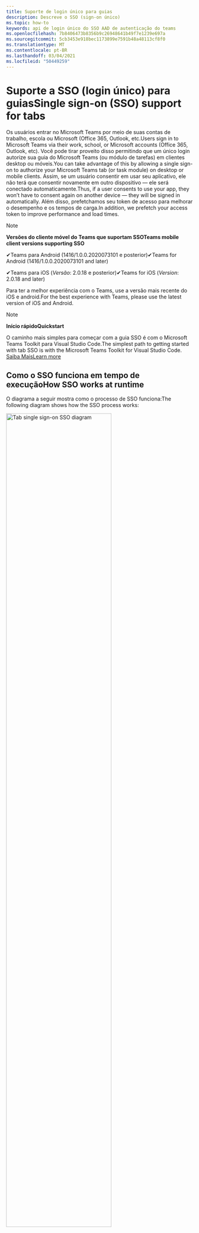 ```yaml
---
title: Suporte de login único para guias
description: Descreve o SSO (sign-on único)
ms.topic: how-to
keywords: api de login único do SSO AAD de autenticação do teams
ms.openlocfilehash: 7b8406473b8356b9c26948641b49f7e1239e697a
ms.sourcegitcommit: 5cb3453e918bec1173899e7591b48a48113cf8f0
ms.translationtype: MT
ms.contentlocale: pt-BR
ms.lasthandoff: 03/04/2021
ms.locfileid: "50449259"
---
```

# <a name="single-sign-on-sso-support-for-tabs"></a><span data-ttu-id="d8c4c-104">Suporte a SSO (login único) para guias</span><span class="sxs-lookup"><span data-stu-id="d8c4c-104">Single sign-on (SSO) support for tabs</span></span>

<span data-ttu-id="d8c4c-105">Os usuários entrar no Microsoft Teams por meio de suas contas de trabalho, escola ou Microsoft (Office 365, Outlook, etc.</span><span class="sxs-lookup"><span data-stu-id="d8c4c-105">Users sign in to Microsoft Teams via their work, school, or Microsoft accounts (Office 365, Outlook, etc).</span></span> <span data-ttu-id="d8c4c-106">Você pode tirar proveito disso permitindo que um único login autorize sua guia do Microsoft Teams (ou módulo de tarefas) em clientes desktop ou móveis.</span><span class="sxs-lookup"><span data-stu-id="d8c4c-106">You can take advantage of this by allowing a single sign-on to authorize your Microsoft Teams tab (or task module) on desktop or mobile clients.</span></span> <span data-ttu-id="d8c4c-107">Assim, se um usuário consentir em usar seu aplicativo, ele não terá que consentir novamente em outro dispositivo — ele será conectado automaticamente.</span><span class="sxs-lookup"><span data-stu-id="d8c4c-107">Thus, if a user consents to use your app, they won’t have to consent again on another device — they will be signed in automatically.</span></span> <span data-ttu-id="d8c4c-108">Além disso, prefetchamos seu token de acesso para melhorar o desempenho e os tempos de carga.</span><span class="sxs-lookup"><span data-stu-id="d8c4c-108">In addition, we prefetch your access token to improve performance and load times.</span></span>

> [!NOTE]
> <span data-ttu-id="d8c4c-109">**Versões do cliente móvel do Teams que suportam SSO**</span><span class="sxs-lookup"><span data-stu-id="d8c4c-109">**Teams mobile client versions supporting SSO**</span></span>  
>
> <span data-ttu-id="d8c4c-110">✔Teams para Android (1416/1.0.0.2020073101 e posterior)</span><span class="sxs-lookup"><span data-stu-id="d8c4c-110">✔Teams for Android (1416/1.0.0.2020073101 and later)</span></span>
>
> <span data-ttu-id="d8c4c-111">✔Teams para iOS (_Versão_: 2.0.18 e posterior)</span><span class="sxs-lookup"><span data-stu-id="d8c4c-111">✔Teams for iOS (_Version_: 2.0.18 and later)</span></span>  
>
> <span data-ttu-id="d8c4c-112">Para ter a melhor experiência com o Teams, use a versão mais recente do iOS e android.</span><span class="sxs-lookup"><span data-stu-id="d8c4c-112">For the best experience with Teams, please use the latest version of iOS and Android.</span></span>

> [!NOTE]
> <span data-ttu-id="d8c4c-113">**Início rápido**</span><span class="sxs-lookup"><span data-stu-id="d8c4c-113">**Quickstart**</span></span>  
>
> <span data-ttu-id="d8c4c-114">O caminho mais simples para começar com a guia SSO é com o Microsoft Teams Toolkit para Visual Studio Code.</span><span class="sxs-lookup"><span data-stu-id="d8c4c-114">The simplest path to getting started with tab SSO is with the Microsoft Teams Toolkit for Visual Studio Code.</span></span> [<span data-ttu-id="d8c4c-115">Saiba Mais</span><span class="sxs-lookup"><span data-stu-id="d8c4c-115">Learn more</span></span>](../../../toolkit/visual-studio-code-tab-sso.md)

## <a name="how-sso-works-at-runtime"></a><span data-ttu-id="d8c4c-116">Como o SSO funciona em tempo de execução</span><span class="sxs-lookup"><span data-stu-id="d8c4c-116">How SSO works at runtime</span></span>

<span data-ttu-id="d8c4c-117">O diagrama a seguir mostra como o processo de SSO funciona:</span><span class="sxs-lookup"><span data-stu-id="d8c4c-117">The following diagram shows how the SSO process works:</span></span>

<!-- markdownlint-disable MD033 -->
<img src="~/assets/images/tabs/tabs-sso-diagram.png" alt="Tab single sign-on SSO diagram" width="75%"/>

1. <span data-ttu-id="d8c4c-118">Na guia, uma chamada JavaScript é feita para `getAuthToken()` .</span><span class="sxs-lookup"><span data-stu-id="d8c4c-118">In the tab, a JavaScript call is made to `getAuthToken()`.</span></span> <span data-ttu-id="d8c4c-119">Isso diz ao Teams para obter um token de autenticação para o aplicativo de tabulação.</span><span class="sxs-lookup"><span data-stu-id="d8c4c-119">This tells Teams to obtain an authentication token for the tab application.</span></span>
2. <span data-ttu-id="d8c4c-120">Se essa for a primeira vez que o usuário atual usou seu aplicativo de tabulação, haverá um prompt de solicitação para consentimento (se o consentimento for necessário) ou para manipular a autenticação de etapa (como autenticação de dois fatores).</span><span class="sxs-lookup"><span data-stu-id="d8c4c-120">If this is the first time the current user has used your tab application, there will be a request prompt to consent (if consent is required) or to handle step-up authentication (such as two-factor authentication).</span></span>
3. <span data-ttu-id="d8c4c-121">O Teams solicita o token de aplicativo de tabulação do ponto de extremidade do Azure AD para o usuário atual.</span><span class="sxs-lookup"><span data-stu-id="d8c4c-121">Teams requests the tab application token from the Azure AD endpoint for the current user.</span></span>
4. <span data-ttu-id="d8c4c-122">O Azure AD envia o token de aplicativo de tabulação para o aplicativo teams.</span><span class="sxs-lookup"><span data-stu-id="d8c4c-122">Azure AD sends the tab application token to the Teams application.</span></span>
5. <span data-ttu-id="d8c4c-123">O Teams envia o token de aplicativo de tabulação para a guia como parte do objeto de resultado retornado pela `getAuthToken()` chamada.</span><span class="sxs-lookup"><span data-stu-id="d8c4c-123">Teams sends the tab application token to the tab as part of the result object returned by the `getAuthToken()` call.</span></span>
6. <span data-ttu-id="d8c4c-124">O token será analisado no aplicativo de tabulação, via JavaScript, para extrair as informações necessárias, como o endereço de email do usuário.</span><span class="sxs-lookup"><span data-stu-id="d8c4c-124">The token will be parsed in the tab application, via JavaScript, to extract the needed information, such as the user's email address.</span></span>

> [!NOTE]
> <span data-ttu-id="d8c4c-125">O é válido apenas para consentir um conjunto limitado de APIs no nível do usuário — email, perfil, offline_access e OpenId — e não para escopos do Microsoft Graph como `getAuthToken()` `User.Read` ou `Mail.Read` .</span><span class="sxs-lookup"><span data-stu-id="d8c4c-125">The `getAuthToken()` is only valid for consenting to a limited set of user-level APIs — email, profile, offline_access and OpenId — and not for further Microsoft Graph scopes such as `User.Read` or `Mail.Read`.</span></span> <span data-ttu-id="d8c4c-126">Consulte nossa seção no final deste documento para obter soluções alternativas sugeridas se você precisar de [escopos adicionais do Graph.](#apps-that-require-additional-microsoft-graph-scopes)</span><span class="sxs-lookup"><span data-stu-id="d8c4c-126">See our section at the end of this document for suggested workarounds if you require [additional Graph scopes](#apps-that-require-additional-microsoft-graph-scopes).</span></span>

<span data-ttu-id="d8c4c-127">A API do SSO também funcionará em [Módulos de Tarefas](../../../task-modules-and-cards/what-are-task-modules.md) que incorporam conteúdo da Web.</span><span class="sxs-lookup"><span data-stu-id="d8c4c-127">The SSO API will also work in [Task Modules](../../../task-modules-and-cards/what-are-task-modules.md) that embed web content.</span></span>

## <a name="develop-an-sso-microsoft-teams-tab"></a><span data-ttu-id="d8c4c-128">Desenvolver uma guia SSO do Microsoft Teams</span><span class="sxs-lookup"><span data-stu-id="d8c4c-128">Develop an SSO Microsoft Teams tab</span></span>

<span data-ttu-id="d8c4c-129">Esta seção descreve as tarefas envolvidas na criação de uma guia do Teams que usa SSO.</span><span class="sxs-lookup"><span data-stu-id="d8c4c-129">This section describes the tasks involved in creating a Teams tab that uses SSO.</span></span> <span data-ttu-id="d8c4c-130">Essas tarefas são descritas aqui como idioma e framework-agnóstico.</span><span class="sxs-lookup"><span data-stu-id="d8c4c-130">These tasks are described here are language- and framework-agnostic.</span></span>

### <a name="1-create-your-azure-active-directory-azure-ad-application"></a><span data-ttu-id="d8c4c-131">1. Crie seu aplicativo do Azure Active Directory (Azure AD)</span><span class="sxs-lookup"><span data-stu-id="d8c4c-131">1. Create your Azure Active Directory (Azure AD) application</span></span>

#### <a name="registering-your-application-in-theazure-ad-portal-overview"></a><span data-ttu-id="d8c4c-132">Registrar seu aplicativo na visão geral[do portal do Azure AD:](https://azure.microsoft.com/features/azure-portal/)</span><span class="sxs-lookup"><span data-stu-id="d8c4c-132">Registering your application in the[Azure AD portal](https://azure.microsoft.com/features/azure-portal/) overview:</span></span>

1. <span data-ttu-id="d8c4c-133">Obter a ID do aplicativo [do Azure AD.](/azure/active-directory/develop/howto-create-service-principal-portal#get-values-for-signing-in)</span><span class="sxs-lookup"><span data-stu-id="d8c4c-133">Get your [Azure AD Application ID](/azure/active-directory/develop/howto-create-service-principal-portal#get-values-for-signing-in).</span></span>
2. <span data-ttu-id="d8c4c-134">Especifique as permissões que seu aplicativo precisa para o ponto de extremidade do Azure AD e, opcionalmente, o Microsoft Graph.</span><span class="sxs-lookup"><span data-stu-id="d8c4c-134">Specify the permissions that your application needs for the Azure AD endpoint and, optionally, Microsoft Graph.</span></span>
3. <span data-ttu-id="d8c4c-135">[Conceda permissões](/azure/active-directory/develop/howto-create-service-principal-portal#configure-access-policies-on-resources) para aplicativos desktop, web e móveis do Teams.</span><span class="sxs-lookup"><span data-stu-id="d8c4c-135">[Grant permissions](/azure/active-directory/develop/howto-create-service-principal-portal#configure-access-policies-on-resources) for Teams desktop, web, and mobile applications.</span></span>
4. <span data-ttu-id="d8c4c-136">Pré-autorizar o Teams selecionando **o botão Adicionar um escopo** e, no painel que é aberto, digite como o nome do `access_as_user` **escopo**.</span><span class="sxs-lookup"><span data-stu-id="d8c4c-136">Pre-authorize Teams by selecting the **Add a scope** button and in the panel that opens, enter `access_as_user` as the **Scope name**.</span></span>

> [!NOTE]
> <span data-ttu-id="d8c4c-137">Há algumas restrições importantes que você deve estar ciente:</span><span class="sxs-lookup"><span data-stu-id="d8c4c-137">There are some important restrictions you should be aware of:</span></span>
>
> * <span data-ttu-id="d8c4c-138">Só suportamos permissões de API do Microsoft Graph no nível do usuário, ou seja, email, perfil, offline_access, OpenId.</span><span class="sxs-lookup"><span data-stu-id="d8c4c-138">We only support user-level Microsoft Graph API permissions, i.e., email, profile, offline_access, OpenId.</span></span> <span data-ttu-id="d8c4c-139">Se você precisar de acesso a outros escopos do Microsoft Graph (como ou ), consulte nossa solução alternativa recomendada no `User.Read` `Mail.Read` final desta documentação. [](#apps-that-require-additional-microsoft-graph-scopes)</span><span class="sxs-lookup"><span data-stu-id="d8c4c-139">If you need access to other Microsoft Graph scopes (such as `User.Read` or `Mail.Read`), see our [recommended workaround](#apps-that-require-additional-microsoft-graph-scopes) at the end of this documentation.</span></span>
> * <span data-ttu-id="d8c4c-140">É importante que o nome de domínio do aplicativo seja o mesmo que o nome de domínio que você registrou no aplicativo do Azure AD.</span><span class="sxs-lookup"><span data-stu-id="d8c4c-140">It's important that your application's domain name is the same as the domain name you've registering for your Azure AD application.</span></span>
> * <span data-ttu-id="d8c4c-141">Atualmente, não há suporte para vários domínios por aplicativo.</span><span class="sxs-lookup"><span data-stu-id="d8c4c-141">We don't currently support multiple domains per app.</span></span>
> * <span data-ttu-id="d8c4c-142">Não suportamos aplicativos que usam o `azurewebsites.net` domínio porque ele é muito comum e pode ser um risco de segurança.</span><span class="sxs-lookup"><span data-stu-id="d8c4c-142">We don't support applications that use the `azurewebsites.net` domain because it is too common and may be a security risk.</span></span> <span data-ttu-id="d8c4c-143">No entanto, estamos procurando ativamente remover essa restrição.</span><span class="sxs-lookup"><span data-stu-id="d8c4c-143">However, we're actively seeking to remove this restriction.</span></span>

#### <a name="registering-your-app-through-the-azure-active-directory-portal-in-depth"></a><span data-ttu-id="d8c4c-144">Registrar seu aplicativo por meio do portal do Azure Active Directory detalhadamente:</span><span class="sxs-lookup"><span data-stu-id="d8c4c-144">Registering your app through the Azure Active Directory portal in-depth:</span></span>

1. <span data-ttu-id="d8c4c-145">Registre um novo aplicativo no [portal do Azure Active Directory – Registros de Aplicativos.](https://go.microsoft.com/fwlink/?linkid=2083908)</span><span class="sxs-lookup"><span data-stu-id="d8c4c-145">Register a new application in the [Azure Active Directory – App Registrations](https://go.microsoft.com/fwlink/?linkid=2083908) portal.</span></span>
2. <span data-ttu-id="d8c4c-146">Selecione **Novo Registro** e, na página registrar um *aplicativo,* de definir os seguintes valores:</span><span class="sxs-lookup"><span data-stu-id="d8c4c-146">Select **New Registration** and on the *register an application page*, set following values:</span></span>
    * <span data-ttu-id="d8c4c-147">De **definir o** nome do seu aplicativo.</span><span class="sxs-lookup"><span data-stu-id="d8c4c-147">Set **name** to your app name.</span></span>
    * <span data-ttu-id="d8c4c-148">Escolha os **tipos de conta com** suporte (qualquer tipo de conta funcionará) ¹</span><span class="sxs-lookup"><span data-stu-id="d8c4c-148">Choose the **supported account types** (any account type will work) ¹</span></span>
    * <span data-ttu-id="d8c4c-149">Deixe o **URI de Redirecionamento** vazio.</span><span class="sxs-lookup"><span data-stu-id="d8c4c-149">Leave **Redirect URI** empty.</span></span>
    * <span data-ttu-id="d8c4c-150">Escolha **Registrar**.</span><span class="sxs-lookup"><span data-stu-id="d8c4c-150">Choose **Register**.</span></span>
3. <span data-ttu-id="d8c4c-151">Na página visão geral, copie e salve a **ID do aplicativo (cliente).**</span><span class="sxs-lookup"><span data-stu-id="d8c4c-151">On the overview page, copy and save the **Application (client) ID**.</span></span> <span data-ttu-id="d8c4c-152">Você precisará dele mais tarde ao atualizar o manifesto do aplicativo do Teams.</span><span class="sxs-lookup"><span data-stu-id="d8c4c-152">You’ll need it later when updating your Teams application manifest.</span></span>
4. <span data-ttu-id="d8c4c-153">Em **Gerenciar**, selecione **Expor uma API**.</span><span class="sxs-lookup"><span data-stu-id="d8c4c-153">Under **Manage**, select **Expose an API**.</span></span> 
5. <span data-ttu-id="d8c4c-154">Selecione o link **Definir** para gerar o URI de ID do Aplicativo no formato `api://{AppID}` de .</span><span class="sxs-lookup"><span data-stu-id="d8c4c-154">Select the **Set** link to generate the Application ID URI in the form of `api://{AppID}`.</span></span> <span data-ttu-id="d8c4c-155">Insira seu nome de domínio totalmente qualificado (com uma barra de avanço "/" anexada ao final) entre as barras de avanço duplo e o GUID.</span><span class="sxs-lookup"><span data-stu-id="d8c4c-155">Insert your fully qualified domain name (with a forward slash "/" appended to the end) between the double forward slashes and the GUID.</span></span> <span data-ttu-id="d8c4c-156">A ID inteira deve ter a forma de: `api://fully-qualified-domain-name.com/{AppID}` ²</span><span class="sxs-lookup"><span data-stu-id="d8c4c-156">The entire ID should have the form of: `api://fully-qualified-domain-name.com/{AppID}` ²</span></span>
    * <span data-ttu-id="d8c4c-157">ex: `api://subdomain.example.com/00000000-0000-0000-0000-000000000000` .</span><span class="sxs-lookup"><span data-stu-id="d8c4c-157">ex: `api://subdomain.example.com/00000000-0000-0000-0000-000000000000`.</span></span>
    
    <span data-ttu-id="d8c4c-158">O nome de domínio totalmente qualificado é o nome de domínio acessível para humanos a partir do qual seu aplicativo é servido.</span><span class="sxs-lookup"><span data-stu-id="d8c4c-158">The fully qualified domain name is the human readable domain name from which your app is served.</span></span> <span data-ttu-id="d8c4c-159">Se você estiver usando um serviço de tunelamento como ngrok, precisará atualizar esse valor sempre que o subdomínio ngrok mudar.</span><span class="sxs-lookup"><span data-stu-id="d8c4c-159">If you are using a tunneling service such as ngrok, you will need to update     this value whenever your ngrok subdomain changes.</span></span> 
6. <span data-ttu-id="d8c4c-160">Selecione o botão **Adicionar um escopo**.</span><span class="sxs-lookup"><span data-stu-id="d8c4c-160">Select the **Add a scope** button.</span></span> <span data-ttu-id="d8c4c-161">No painel que se abre, insira `access_as_user` como o **Nome de escopo**.</span><span class="sxs-lookup"><span data-stu-id="d8c4c-161">In the panel that opens, enter `access_as_user` as the **Scope name**.</span></span>
7. <span data-ttu-id="d8c4c-162">Definir **Quem pode consentir?**`Admins and users`</span><span class="sxs-lookup"><span data-stu-id="d8c4c-162">Set **Who can consent?** to `Admins and users`</span></span>
8. <span data-ttu-id="d8c4c-163">Preencha os campos para configurar os prompts de consentimento do administrador e do usuário com valores apropriados para o `access_as_user` escopo:</span><span class="sxs-lookup"><span data-stu-id="d8c4c-163">Fill in the fields for configuring the admin and user consent prompts with values that are appropriate for the `access_as_user` scope:</span></span>
    * <span data-ttu-id="d8c4c-164">**Título de consentimento do administrador:** O Teams pode acessar o perfil do usuário.</span><span class="sxs-lookup"><span data-stu-id="d8c4c-164">**Admin consent title:** Teams can access the user’s profile.</span></span>
    * <span data-ttu-id="d8c4c-165">**Descrição do** consentimento do administrador : Permite que o Teams chame as APIs da Web do aplicativo como o usuário atual.</span><span class="sxs-lookup"><span data-stu-id="d8c4c-165">**Admin consent description**: Allows Teams to call the app’s web APIs as the current user.</span></span>
    * <span data-ttu-id="d8c4c-166">**Título de consentimento do** usuário : o Teams pode acessar o perfil de usuário e fazer solicitações em nome do usuário.</span><span class="sxs-lookup"><span data-stu-id="d8c4c-166">**User consent title**: Teams can access the user profile and make requests on the user's behalf.</span></span>
    * <span data-ttu-id="d8c4c-167">**Descrição do consentimento do usuário:** Habilita o Teams a chamar as APIs desse aplicativo com os mesmos direitos do usuário.</span><span class="sxs-lookup"><span data-stu-id="d8c4c-167">**User consent description:** Enable Teams to call this app’s APIs with the same rights as the user.</span></span>
9. <span data-ttu-id="d8c4c-168">Verifique se **o estado** está definido como **Habilitado**</span><span class="sxs-lookup"><span data-stu-id="d8c4c-168">Ensure that **State** is set to **Enabled**</span></span>
10. <span data-ttu-id="d8c4c-169">Selecione o **botão Adicionar escopo** para salvar</span><span class="sxs-lookup"><span data-stu-id="d8c4c-169">Select the **Add scope** button to save</span></span> 
    * <span data-ttu-id="d8c4c-170">A parte de domínio do nome **escopo** exibida logo abaixo do campo de texto deve corresponder automaticamente ao conjunto de URI de **ID** do aplicativo na etapa anterior, com anexado `/access_as_user` ao final:</span><span class="sxs-lookup"><span data-stu-id="d8c4c-170">The domain part of the **Scope name** displayed just below the text field should automatically match the **Application ID** URI set in the previous step, with `/access_as_user` appended to the end:</span></span>
        * `api://subdomain.example.com/00000000-0000-0000-0000-000000000000/access_as_user`
11. <span data-ttu-id="d8c4c-171">Na seção **Aplicativos cliente autorizados,** identifique os aplicativos que você deseja autorizar para o aplicativo Web do seu aplicativo.</span><span class="sxs-lookup"><span data-stu-id="d8c4c-171">In the **Authorized client applications** section, identify the applications that you want to authorize for your app’s web application.</span></span> <span data-ttu-id="d8c4c-172">Selecione *Adicionar um aplicativo cliente*.</span><span class="sxs-lookup"><span data-stu-id="d8c4c-172">Select *Add a client application*.</span></span> <span data-ttu-id="d8c4c-173">Insira cada uma das seguintes IDs de cliente e selecione o escopo autorizado criado na etapa anterior:</span><span class="sxs-lookup"><span data-stu-id="d8c4c-173">Enter each of the following client IDs and select the authorized scope you created in the previous step:</span></span>
    * <span data-ttu-id="d8c4c-174">`1fec8e78-bce4-4aaf-ab1b-5451cc387264` (Aplicativo móvel/desktop do Teams)</span><span class="sxs-lookup"><span data-stu-id="d8c4c-174">`1fec8e78-bce4-4aaf-ab1b-5451cc387264` (Teams mobile/desktop application)</span></span>
    * <span data-ttu-id="d8c4c-175">`5e3ce6c0-2b1f-4285-8d4b-75ee78787346` (Aplicativo Web do Teams)</span><span class="sxs-lookup"><span data-stu-id="d8c4c-175">`5e3ce6c0-2b1f-4285-8d4b-75ee78787346` (Teams web application)</span></span>
12. <span data-ttu-id="d8c4c-176">Navegue até **Permissões de API**.</span><span class="sxs-lookup"><span data-stu-id="d8c4c-176">Navigate to **API Permissions**.</span></span> <span data-ttu-id="d8c4c-177">Selecione *Adicionar uma permissão permissões* Delegadas do Microsoft Graph e adicione as seguintes permissões da API do Microsoft  >    >  Graph:</span><span class="sxs-lookup"><span data-stu-id="d8c4c-177">Select *Add a permission* > *Microsoft Graph* > *Delegated permissions*, then add the following permissions from Microsoft Graph API:</span></span>
    * <span data-ttu-id="d8c4c-178">User.Read (habilitado por padrão)</span><span class="sxs-lookup"><span data-stu-id="d8c4c-178">User.Read (enabled by default)</span></span>
    * <span data-ttu-id="d8c4c-179">email</span><span class="sxs-lookup"><span data-stu-id="d8c4c-179">email</span></span>
    * <span data-ttu-id="d8c4c-180">offline_access</span><span class="sxs-lookup"><span data-stu-id="d8c4c-180">offline_access</span></span>
    * <span data-ttu-id="d8c4c-181">OpenId</span><span class="sxs-lookup"><span data-stu-id="d8c4c-181">OpenId</span></span>
    * <span data-ttu-id="d8c4c-182">perfil</span><span class="sxs-lookup"><span data-stu-id="d8c4c-182">profile</span></span>

13. <span data-ttu-id="d8c4c-183">Navegue até **Autenticação**</span><span class="sxs-lookup"><span data-stu-id="d8c4c-183">Navigate to **Authentication**</span></span>

    <span data-ttu-id="d8c4c-184">Se um aplicativo não tiver sido concedido o consentimento do administrador de IT, os usuários terão que fornecer consentimento na primeira vez que usarem um aplicativo.</span><span class="sxs-lookup"><span data-stu-id="d8c4c-184">If an app hasn't been granted IT admin consent, users will have to provide consent the first time they use an app.</span></span>

    <span data-ttu-id="d8c4c-185">Definir um URI de redirecionamento:</span><span class="sxs-lookup"><span data-stu-id="d8c4c-185">Set a redirect URI:</span></span>
    * <span data-ttu-id="d8c4c-186">Selecione **Adicionar uma plataforma**.</span><span class="sxs-lookup"><span data-stu-id="d8c4c-186">Select **Add a platform**.</span></span>
    * <span data-ttu-id="d8c4c-187">Selecione **Web**.</span><span class="sxs-lookup"><span data-stu-id="d8c4c-187">Select **web**.</span></span>
    * <span data-ttu-id="d8c4c-188">Insira o **URI de redirecionamento** para seu aplicativo.</span><span class="sxs-lookup"><span data-stu-id="d8c4c-188">Enter the **redirect URI** for your app.</span></span> <span data-ttu-id="d8c4c-189">Esta será a página onde um fluxo de concessão implícito bem-sucedido redireciona o usuário.</span><span class="sxs-lookup"><span data-stu-id="d8c4c-189">This will be the page where a successful implicit grant flow will redirect the user.</span></span> <span data-ttu-id="d8c4c-190">Esse será o mesmo nome de domínio totalmente qualificado que você entrou na etapa 5 seguido pela rota da API para a qual uma resposta de autenticação deve ser enviada.</span><span class="sxs-lookup"><span data-stu-id="d8c4c-190">This will be same fully qualified domain name that you entered in step 5 followed by the API route where a authentication response should be sent.</span></span> <span data-ttu-id="d8c4c-191">Se você estiver seguindo qualquer um dos exemplos do Teams, isso será: `https://subdomain.example.com/auth-end`</span><span class="sxs-lookup"><span data-stu-id="d8c4c-191">If you are following any of the Teams samples, this will be: `https://subdomain.example.com/auth-end`</span></span>

    <span data-ttu-id="d8c4c-192">Em seguida, habilita a concessão implícita verificando as seguintes caixas:</span><span class="sxs-lookup"><span data-stu-id="d8c4c-192">Next, enable implicit grant by checking the following boxes:</span></span>  
    <span data-ttu-id="d8c4c-193">✔ token de ID</span><span class="sxs-lookup"><span data-stu-id="d8c4c-193">✔ ID Token</span></span>  
    <span data-ttu-id="d8c4c-194">✔ Token de Acesso</span><span class="sxs-lookup"><span data-stu-id="d8c4c-194">✔ Access Token</span></span>  
    
<span data-ttu-id="d8c4c-195">Parabéns!</span><span class="sxs-lookup"><span data-stu-id="d8c4c-195">Congratulations!</span></span> <span data-ttu-id="d8c4c-196">Você concluiu os pré-requisitos de registro do aplicativo para continuar com seu aplicativo SSO de guia.</span><span class="sxs-lookup"><span data-stu-id="d8c4c-196">You have completed the app registration prerequisites to proceed with your tab SSO app.</span></span>     

> [!NOTE]
>
> * <span data-ttu-id="d8c4c-197">¹ Se seu aplicativo do Azure  AD estiver registrado no mesmo locatário em que você está fazendo uma solicitação de autenticação no Teams, o usuário não será solicitado a consentir e receberá um token de acesso imediatamente.</span><span class="sxs-lookup"><span data-stu-id="d8c4c-197">¹ If your Azure AD app is registered in the _same_ tenant where you're making an authentication request in Teams, the user won't be asked to consent and will be granted an access token right away.</span></span> <span data-ttu-id="d8c4c-198">Os usuários só precisarão consentir com essas permissões se o aplicativo do Azure AD estiver registrado em um locatário diferente.</span><span class="sxs-lookup"><span data-stu-id="d8c4c-198">Users only need to consent to these permissions if the Azure AD app is registered in a different tenant.</span></span>
> * <span data-ttu-id="d8c4c-199">² Se você receber um erro informando que o domínio já pertence e você é o proprietário, siga o procedimento em Início Rápido: Adicione um nome de domínio personalizado ao [Azure Active Directory](/azure/active-directory/fundamentals/add-custom-domain) para registrar o domínio e repita a etapa 5, acima.</span><span class="sxs-lookup"><span data-stu-id="d8c4c-199">² If you get an error stating that the domain is already owned and you are the owner, follow the procedure at [Quickstart: Add a custom domain name to Azure Active Directory](/azure/active-directory/fundamentals/add-custom-domain) to register the domain, and then repeat step 5, above.</span></span> <span data-ttu-id="d8c4c-200">(Esse erro também pode ocorrer se você não estiver assinado com credenciais de administrador no escritório do Office 365).</span><span class="sxs-lookup"><span data-stu-id="d8c4c-200">(This error can also occur if you aren't signed in with Admin credentials in the Office 365 tenancy).</span></span>
> * <span data-ttu-id="d8c4c-201">Se você não estiver recebendo o UPN (Nome principal do usuário) no token de acesso retornado, poderá adicioná-lo como uma declaração [opcional](https://docs.microsoft.com/azure/active-directory/develop/active-directory-optional-claims) no Azure AD.</span><span class="sxs-lookup"><span data-stu-id="d8c4c-201">If you are not receiving the UPN (User Principal Name) in the returned access token, you can add it as an [optional claim](https://docs.microsoft.com/azure/active-directory/develop/active-directory-optional-claims) in Azure AD.</span></span>

### <a name="2-update-your-microsoft-teams-application-manifest"></a><span data-ttu-id="d8c4c-202">2. Atualizar seu manifesto de aplicativo do Microsoft Teams</span><span class="sxs-lookup"><span data-stu-id="d8c4c-202">2. Update your Microsoft Teams application manifest</span></span>

<span data-ttu-id="d8c4c-203">Adicione novas propriedades ao manifesto do Microsoft Teams:</span><span class="sxs-lookup"><span data-stu-id="d8c4c-203">Add new properties to your Microsoft Teams manifest:</span></span>

* <span data-ttu-id="d8c4c-204">**WebApplicationInfo** - O pai dos seguintes elementos:</span><span class="sxs-lookup"><span data-stu-id="d8c4c-204">**WebApplicationInfo** - The parent of the following elements:</span></span>

> [!div class="checklist"]
> * <span data-ttu-id="d8c4c-205">**id** - A ID do cliente do aplicativo.</span><span class="sxs-lookup"><span data-stu-id="d8c4c-205">**id** - The client ID of the application.</span></span> <span data-ttu-id="d8c4c-206">Esta é a ID do aplicativo que você obteve como parte do registro do aplicativo no Azure AD.</span><span class="sxs-lookup"><span data-stu-id="d8c4c-206">This is the application ID that you obtained as part of registering the application with Azure AD.</span></span>
>* <span data-ttu-id="d8c4c-207">**resource** - O domínio e o subdomínio do seu aplicativo.</span><span class="sxs-lookup"><span data-stu-id="d8c4c-207">**resource** - The domain and subdomain of your application.</span></span> <span data-ttu-id="d8c4c-208">Esse é o mesmo URI (incluindo o protocolo) que você registrou `api://` ao criar seu na etapa `scope` 6 acima.</span><span class="sxs-lookup"><span data-stu-id="d8c4c-208">This is the same URI (including the `api://` protocol) that you registered when creating your `scope` in step 6 above.</span></span> <span data-ttu-id="d8c4c-209">Você não deve incluir o `access_as_user` caminho em seu recurso.</span><span class="sxs-lookup"><span data-stu-id="d8c4c-209">You shouldn't include the `access_as_user` path in your resource.</span></span> <span data-ttu-id="d8c4c-210">A parte de domínio desse URI deve corresponder ao domínio, incluindo quaisquer subdomas, usados nas URLs do manifesto do aplicativo teams.</span><span class="sxs-lookup"><span data-stu-id="d8c4c-210">The domain part of this URI should match the domain, including any subdomains, used in the URLs of your Teams application manifest.</span></span>

```json
"webApplicationInfo": {
  "id": "00000000-0000-0000-0000-000000000000",
  "resource": "api://subdomain.example.com/00000000-0000-0000-0000-000000000000"
}
```

> [!NOTE]
>
>* <span data-ttu-id="d8c4c-211">O recurso para um aplicativo AAD geralmente será a raiz de sua URL de site e o appID (por `api://subdomain.example.com/00000000-0000-0000-0000-000000000000` exemplo, ).</span><span class="sxs-lookup"><span data-stu-id="d8c4c-211">The resource for an AAD app will usually be the root of its site URL and the appID (e.g. `api://subdomain.example.com/00000000-0000-0000-0000-000000000000`).</span></span> <span data-ttu-id="d8c4c-212">Também usamos esse valor para garantir que sua solicitação seja proveniente do mesmo domínio.</span><span class="sxs-lookup"><span data-stu-id="d8c4c-212">We also use this value to ensure your request is coming from the same domain.</span></span> <span data-ttu-id="d8c4c-213">Portanto, certifique-se de que `contentURL` a guia para sua guia use os mesmos domínios que sua propriedade resource.</span><span class="sxs-lookup"><span data-stu-id="d8c4c-213">Therefore, make sure that the `contentURL` for your tab uses the same domains as your resource property.</span></span>
>* <span data-ttu-id="d8c4c-214">Você precisa usar o manifesto versão 1.5 ou superior para implementar o `webApplicationInfo` campo.</span><span class="sxs-lookup"><span data-stu-id="d8c4c-214">You need to use manifest version 1.5 or higher to implement the `webApplicationInfo` field.</span></span>

### <a name="3-get-an-authentication-token-from-your-client-side-code"></a><span data-ttu-id="d8c4c-215">3. Obter um token de autenticação do código do lado do cliente</span><span class="sxs-lookup"><span data-stu-id="d8c4c-215">3. Get an authentication token from your client-side code</span></span>

<span data-ttu-id="d8c4c-216">Veja a aparência da API de autenticação:</span><span class="sxs-lookup"><span data-stu-id="d8c4c-216">Here's what the authentication API looks like:</span></span>

```javascript
var authTokenRequest = {
  successCallback: function(result) { console.log("Success: " + result); },
  failureCallback: function(error) { console.log("Failure: " + error); }
};
microsoftTeams.authentication.getAuthToken(authTokenRequest);
```

<span data-ttu-id="d8c4c-217">Quando você chamar - e o consentimento adicional do usuário for necessário (para permissões no nível do usuário) - mostraremos uma caixa de diálogo para o usuário incentivando-o `getAuthToken` a conceder consentimento adicional.</span><span class="sxs-lookup"><span data-stu-id="d8c4c-217">When you call `getAuthToken` - and additional user consent is required (for user-level permissions) - we will show a dialog to the user encouraging them to grant additional consent.</span></span> 

<span data-ttu-id="d8c4c-218">Depois de receber o token de acesso no retorno de chamada de sucesso, você pode decodificar o token de acesso para exibir as declarações associadas a esse token.</span><span class="sxs-lookup"><span data-stu-id="d8c4c-218">After you receive the access token in the success callback, you can decode the access token to view the claims associated with that token.</span></span> <span data-ttu-id="d8c4c-219">Opcionalmente, você pode copiar e colar manualmente o token de acesso em uma ferramenta, como jwt.ms [inspecionar](https://jwt.ms/) seu conteúdo.</span><span class="sxs-lookup"><span data-stu-id="d8c4c-219">Optionally, you can manually copy and paste the access token into a tool, such as [jwt.ms](https://jwt.ms/) to inspect its contents.</span></span> <span data-ttu-id="d8c4c-220">Se você não estiver recebendo o Nome da Entidade de Usuário (UPN) no token de acesso retornado, poderá adicioná-lo como uma declaração [opcional](https://docs.microsoft.com/azure/active-directory/develop/active-directory-optional-claims) no Azure AD.</span><span class="sxs-lookup"><span data-stu-id="d8c4c-220">If you are not receiving the User Principal Name (UPN) in the returned access token, you can add it as an [optional claim](https://docs.microsoft.com/azure/active-directory/develop/active-directory-optional-claims) in Azure AD.</span></span>

<p>
    <img src="~/assets/images/tabs/tabs-sso-prompt.png" alt="Tab single sign-on SSO dialog prompt" width="75%"/>
</p>

## <a name="code-sample"></a><span data-ttu-id="d8c4c-221">Exemplo de código</span><span class="sxs-lookup"><span data-stu-id="d8c4c-221">Code sample</span></span>

|<span data-ttu-id="d8c4c-222">**Exemplo de nome**</span><span class="sxs-lookup"><span data-stu-id="d8c4c-222">**Sample name**</span></span>|<span data-ttu-id="d8c4c-223">**Descrição**</span><span class="sxs-lookup"><span data-stu-id="d8c4c-223">**Description**</span></span>|<span data-ttu-id="d8c4c-224">**C#**</span><span class="sxs-lookup"><span data-stu-id="d8c4c-224">**C#**</span></span>|<span data-ttu-id="d8c4c-225">**TypeScript**</span><span class="sxs-lookup"><span data-stu-id="d8c4c-225">**TypeScript**</span></span>|
|---------------|---------------|------|--------------|
| <span data-ttu-id="d8c4c-226">Guia SSO</span><span class="sxs-lookup"><span data-stu-id="d8c4c-226">Tab SSO</span></span> |<span data-ttu-id="d8c4c-227">Aplicativo de exemplo do Microsoft Teams para guias do Azure AD SSO</span><span class="sxs-lookup"><span data-stu-id="d8c4c-227">Microsoft Teams sample app for tabs Azure AD SSO</span></span>| [<span data-ttu-id="d8c4c-228">View</span><span class="sxs-lookup"><span data-stu-id="d8c4c-228">View</span></span>](https://github.com/OfficeDev/Microsoft-Teams-Samples/tree/main/samples/tab-sso/csharp)|<span data-ttu-id="d8c4c-229">[Exibir](https://github.com/OfficeDev/Microsoft-Teams-Samples/blob/main/samples/tab-sso/nodejs),</span><span class="sxs-lookup"><span data-stu-id="d8c4c-229">[View](https://github.com/OfficeDev/Microsoft-Teams-Samples/blob/main/samples/tab-sso/nodejs),</span></span> </br>[<span data-ttu-id="d8c4c-230">Teams Toolkit</span><span class="sxs-lookup"><span data-stu-id="d8c4c-230">Teams Toolkit</span></span>](../../../toolkit/visual-studio-code-tab-sso.md)|

## <a name="known-limitations"></a><span data-ttu-id="d8c4c-231">Limitações conhecidas</span><span class="sxs-lookup"><span data-stu-id="d8c4c-231">Known Limitations</span></span>

### <a name="apps-that-require-additional-microsoft-graph-scopes"></a><span data-ttu-id="d8c4c-232">Aplicativos que exigem escopos adicionais do Microsoft Graph</span><span class="sxs-lookup"><span data-stu-id="d8c4c-232">Apps that require additional Microsoft Graph Scopes</span></span>

<span data-ttu-id="d8c4c-233">Nossa implementação atual para o SSO concede consentimento apenas para permissões no nível do usuário — email, perfil, offline_access, OpenId — e não para outras APIs (como User.Read ou Mail.Read).</span><span class="sxs-lookup"><span data-stu-id="d8c4c-233">Our current implementation for SSO only grants consent for user-level permissions — email, profile, offline_access, OpenId — not for other APIs (such as User.Read or Mail.Read).</span></span> <span data-ttu-id="d8c4c-234">Se seu aplicativo precisar de mais escopos do Microsoft Graph, aqui estão algumas soluções alternativas de habilitação:</span><span class="sxs-lookup"><span data-stu-id="d8c4c-234">If your app needs further Microsoft Graph scopes, here are some enabling workarounds:</span></span>

#### <a name="tenant-admin-consent"></a><span data-ttu-id="d8c4c-235">Consentimento do administrador do locatário</span><span class="sxs-lookup"><span data-stu-id="d8c4c-235">Tenant Admin Consent</span></span>

<span data-ttu-id="d8c4c-236">A abordagem mais simples é fazer com que um administrador de locatários consenta previamente em nome da organização.</span><span class="sxs-lookup"><span data-stu-id="d8c4c-236">The simplest approach is to get a tenant admin to pre-consent on behalf of the organization.</span></span> <span data-ttu-id="d8c4c-237">Isso significa que os usuários não terão que consentir com esses escopos e você poderá ser livre para trocar o lado do servidor de token usando o fluxo [on-behalf-of](/azure/active-directory/develop/v1-oauth2-on-behalf-of-flow)do Azure AD.</span><span class="sxs-lookup"><span data-stu-id="d8c4c-237">This means users won’t have to consent to these scopes and you can then be free to exchange the token server side using Azure AD’s [on-behalf-of flow](/azure/active-directory/develop/v1-oauth2-on-behalf-of-flow).</span></span> <span data-ttu-id="d8c4c-238">Essa solução alternativa é aceitável para aplicativos internos de linha de negócios, mas pode não ser suficiente para desenvolvedores de terceiros que talvez não possam depender da aprovação do administrador de locatários.</span><span class="sxs-lookup"><span data-stu-id="d8c4c-238">This workaround is acceptable for internal line-of-business applications but may not be enough for third-party developers who may not be able to rely on tenant admin approval.</span></span>

<span data-ttu-id="d8c4c-239">Uma maneira simples de consentir em nome de uma organização (como administrador de locatário) é visitar:</span><span class="sxs-lookup"><span data-stu-id="d8c4c-239">A simple way of consenting on behalf of an organization (as a tenant admin) is to visit:</span></span>

* `https://login.microsoftonline.com/common/adminconsent?client_id=<AAD_App_ID>`

#### <a name="asking-for-additional-consent-using-the-auth-api"></a><span data-ttu-id="d8c4c-240">Solicitando consentimento adicional usando a API Auth</span><span class="sxs-lookup"><span data-stu-id="d8c4c-240">Asking for additional consent using the Auth API</span></span>

<span data-ttu-id="d8c4c-241">Outra abordagem para obter escopos adicionais do Microsoft Graph é apresentar uma caixa de diálogo de consentimento usando nossa abordagem de autenticação do [Azure AD](~/tabs/how-to/authentication/auth-tab-aad.md#navigate-to-the-authorization-page-from-your-popup-page) baseada na Web existente que envolve a aparecendo uma caixa de diálogo de consentimento do Azure AD.</span><span class="sxs-lookup"><span data-stu-id="d8c4c-241">Another approach for getting additional Microsoft Graph scopes is to present a consent dialog using our existing [web-based Azure AD authentication approach](~/tabs/how-to/authentication/auth-tab-aad.md#navigate-to-the-authorization-page-from-your-popup-page) which involves popping up an Azure AD consent dialog.</span></span> <span data-ttu-id="d8c4c-242">Há algumas adições notáveis:</span><span class="sxs-lookup"><span data-stu-id="d8c4c-242">There are some notable additions:</span></span>

1. <span data-ttu-id="d8c4c-243">O token recuperado usando precisa ser trocado no lado do servidor usando o fluxo em nome do Azure AD para obter acesso a essas `getAuthToken()` APIs adicionais do [](/azure/active-directory/develop/v2-oauth2-on-behalf-of-flow) Microsoft Graph.</span><span class="sxs-lookup"><span data-stu-id="d8c4c-243">The token retrieved using `getAuthToken()` needs to be exchanged server-side using Azure AD [on-behalf-of flow](/azure/active-directory/develop/v2-oauth2-on-behalf-of-flow) to get access to those additional Microsoft Graph APIs.</span></span>
    * <span data-ttu-id="d8c4c-244">Certifique-se de usar o ponto de extremidade do Microsoft Graph v2 para este exchange</span><span class="sxs-lookup"><span data-stu-id="d8c4c-244">Be sure to use the v2 Microsoft Graph endpoint for this exchange</span></span>
2. <span data-ttu-id="d8c4c-245">Se a troca falhar, o Azure AD retornará uma exceção de concessão inválida.</span><span class="sxs-lookup"><span data-stu-id="d8c4c-245">If the exchange fails, Azure AD will return an invalid grant exception.</span></span> <span data-ttu-id="d8c4c-246">Geralmente, há uma das duas mensagens de erro: `invalid_grant` ou `interaction_required`</span><span class="sxs-lookup"><span data-stu-id="d8c4c-246">There are usually one of two error messages: `invalid_grant` or `interaction_required`</span></span>
3. <span data-ttu-id="d8c4c-247">Quando a troca falhar, você precisará solicitar consentimento adicional.</span><span class="sxs-lookup"><span data-stu-id="d8c4c-247">When the exchange fails, then you need to ask for additional consent.</span></span> <span data-ttu-id="d8c4c-248">Recomendamos mostrar alguma interface do usuário solicitando que o usuário conceda consentimento adicional.</span><span class="sxs-lookup"><span data-stu-id="d8c4c-248">We recommend showing some UI asking the user to grant additional consent.</span></span> <span data-ttu-id="d8c4c-249">Essa interface do usuário deve incluir um botão que dispara uma caixa de diálogo de consentimento do Azure AD usando nossa API de autenticação [do Azure AD.](~/concepts/authentication/auth-silent-aad.md)</span><span class="sxs-lookup"><span data-stu-id="d8c4c-249">This UI should include a button that triggers an Azure AD consent dialog using our [Azure AD authentication API](~/concepts/authentication/auth-silent-aad.md).</span></span>
4. <span data-ttu-id="d8c4c-250">Ao solicitar consentimento adicional do Azure AD, você precisa incluir no parâmetro de cadeia de caracteres de consulta para o Azure AD caso contrário, o Azure AD não solicitará os `prompt=consent` escopos adicionais. [](~/tabs/how-to/authentication/auth-silent-aad.md#get-the-user-context)</span><span class="sxs-lookup"><span data-stu-id="d8c4c-250">When asking for additional consent from Azure AD, you need to include `prompt=consent` in your [query-string-parameter](~/tabs/how-to/authentication/auth-silent-aad.md#get-the-user-context) to Azure AD otherwise Azure AD will not ask for the additional scopes.</span></span>
    * <span data-ttu-id="d8c4c-251">Em vez de: `?scope={scopes}`</span><span class="sxs-lookup"><span data-stu-id="d8c4c-251">Instead of: `?scope={scopes}`</span></span>
    * <span data-ttu-id="d8c4c-252">Use isso: `?prompt=consent&scope={scopes}`</span><span class="sxs-lookup"><span data-stu-id="d8c4c-252">Use this: `?prompt=consent&scope={scopes}`</span></span>
    * <span data-ttu-id="d8c4c-253">Certifique-se de que isso inclua todos os escopos que você está solicitando ao usuário `{scopes}` (por exemplo: Mail.Read ou User.Read).</span><span class="sxs-lookup"><span data-stu-id="d8c4c-253">Be sure that `{scopes}` includes all the scopes you are prompting the user for (ex: Mail.Read or User.Read).</span></span>
5. <span data-ttu-id="d8c4c-254">Depois que o usuário tiver concedido permissão adicional, repetir o on-behalf-of-flow para obter acesso a essas APIs adicionais.</span><span class="sxs-lookup"><span data-stu-id="d8c4c-254">Once the user has granted additional permission, retry the on-behalf-of-flow to get access to these additional APIs.</span></span>

### <a name="non-azure-ad-authentication"></a><span data-ttu-id="d8c4c-255">Autenticação não Azure AD</span><span class="sxs-lookup"><span data-stu-id="d8c4c-255">Non-Azure AD Authentication</span></span>

<span data-ttu-id="d8c4c-256">A solução de autenticação acima descrita só funciona para aplicativos e serviços que suportam o Azure AD como um provedor de identidade.</span><span class="sxs-lookup"><span data-stu-id="d8c4c-256">The above-described authentication solution only works for apps and services that support Azure AD as an identity provider.</span></span> <span data-ttu-id="d8c4c-257">Os aplicativos que querem autenticar usando serviços baseados no Azure AD precisam continuar usando o fluxo de autenticação da Web baseado em [pop-up.](~/concepts/authentication.md)</span><span class="sxs-lookup"><span data-stu-id="d8c4c-257">Apps that want to authenticate using non-Azure AD based services need to continue using the pop-up-based [web authentication flow](~/concepts/authentication.md).</span></span>

> [!NOTE] 
> <span data-ttu-id="d8c4c-258">O SSO é suportado para aplicativos de propriedade do cliente nos locatários do Azure AD B2C.</span><span class="sxs-lookup"><span data-stu-id="d8c4c-258">SSO is supported for customer owned apps within the Azure AD B2C tenants.</span></span>
